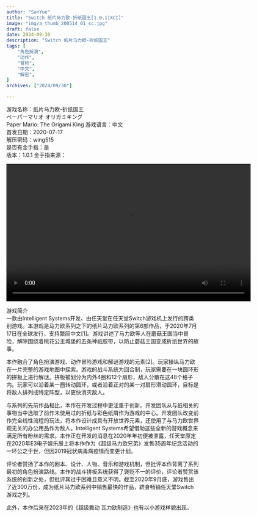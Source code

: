 ```yaml
---
author: "SanYue"
title: "Switch 纸片马力欧-折纸国王[1.0.1|XCI]"
image: "img/a_thumb_200514_01_sc.jpg"
draft: false
date: 2024-09-30
description: "Switch 纸片马力欧-折纸国王"
tags: [
    "角色扮演",
    "动作",
    "冒险",
    "中文",
    "解密",
]
archives: ["2024/09/30"]

---
```


游戏名称：纸片马力欧-折纸国王  
ペーパーマリオ オリガミキング  
Paper Mario: The Origami King 
游戏语言：中文  
首发日期：2020-07-17  
解压密码：wing515  
是否有金手指：是  
版本：1.0.1 
金手指来源：

<video width="640" height="360" controls>
    <source src="C:\Users\weijunchun_vendor\Documents\blog\static\videos\SED.mp4" type="video/mp4">
    Your browser does not support the video tag.
</video>


游戏简介  
一款由Intelligent Systems开发、由任天堂在任天堂Switch游戏机上发行的跨类别游戏。本游戏是马力欧系列之下的纸片马力欧系列的第6部作品，于2020年7月17日在全球发行，支持繁简中文[1]。游戏讲述了马力欧等人在蘑菇王国当中冒险，解除围绕着桃花公主城堡的五条神祇胶带，以防止蘑菇王国变成折纸世界的故事。

本作融合了角色扮演游戏、动作冒险游戏和解谜游戏的元素[2]。玩家操纵马力欧在一片完整的游戏地图中探索。游戏的战斗系统为回合制，玩家需要在一块圆环形的拼板上进行解谜。拼板被划分为内外4圈和12个扇形，敌人分散在这48个格子内。玩家可以沿着某一圈转动圆环，或者沿着正对的某一对扇形滑动圆环，目标是将敌人排列成特定阵型，以更快消灭敌人。

与系列的先前作品相比，本作在开发过程中更注重于创新。开发团队从与纸相关的事物当中选取了前作未使用过的折纸与彩色纸屑作为游戏的中心。开发团队改变前作完全线性流程的玩法，将本作设计成具有开放世界元素，还使用了与马力欧世界观无关的办公用品作为敌人。Intelligent Systems希望借助这些全新的游戏概念来满足所有粉丝的需求。本作正在开发的消息在2020年年初便被泄露，任天堂原定在2020年E3电子娱乐展上将本作作为《超级马力欧兄弟》发售35周年纪念活动的一环公之于世，但因2019冠状病毒病疫情而变更计划。

评论者赞扬了本作的剧本、设计、人物、音乐和游戏机制，但批评本作背离了系列最初的角色扮演路线。本作的战斗拼板系统获得了褒贬不一的评价，评论者赞赏该系统的创新之处，但批评其过于困难且意义不明。截至2020年9月底，游戏售出了近300万份，成为纸片马力欧系列中销售最快的作品，跻身畅销任天堂Switch游戏之列。

此外，本作后来在2023年的《超级舞动 瓦力欧制造》也有以小游戏样貌出现。